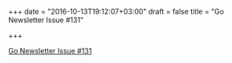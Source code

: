 +++
date = "2016-10-13T19:12:07+03:00"
draft = false
title = "Go Newsletter Issue #131"

+++

<p><a href="http://golangweekly.com/issues/131">Go Newsletter Issue #131</a></p>
